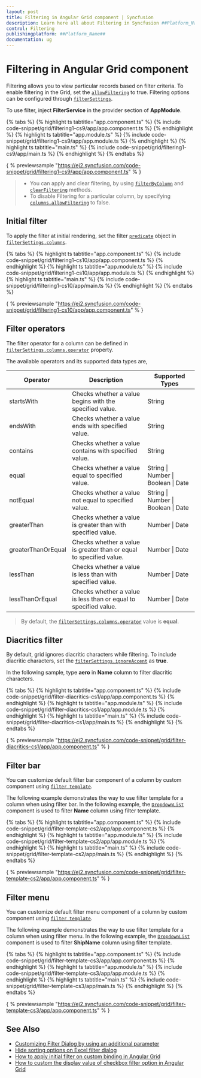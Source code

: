 ```yaml
---
layout: post
title: Filtering in Angular Grid component | Syncfusion
description: Learn here all about Filtering in Syncfusion ##Platform_Name## Grid component of Syncfusion Essential JS 2 and more.
control: Filtering 
publishingplatform: ##Platform_Name##
documentation: ug
---
```


# Filtering in Angular Grid component

Filtering allows you to view particular records based on filter criteria. To enable filtering in the Grid,
set the [`allowFiltering`](../../api/grid/#allowfiltering) to true.
Filtering options can be configured through [`filterSettings`](../../api/grid/filterSettings).

To use filter, inject **FilterService** in the provider section of **AppModule**.

<!---
The Grid supports two types of filter, they are
* Filter bar
* Excel
-->

{% tabs %}
{% highlight ts tabtitle="app.component.ts" %}
{% include code-snippet/grid/filtering1-cs9/app/app.component.ts %}
{% endhighlight %}
{% highlight ts tabtitle="app.module.ts" %}
{% include code-snippet/grid/filtering1-cs9/app/app.module.ts %}
{% endhighlight %}
{% highlight ts tabtitle="main.ts" %}
{% include code-snippet/grid/filtering1-cs9/app/main.ts %}
{% endhighlight %}
{% endtabs %}
  
{ % previewsample "https://ej2.syncfusion.com/code-snippet/grid/filtering1-cs9/app/app.component.ts" % }

> * You can apply and clear filtering, by using
[`filterByColumn`](../../api/grid/filter/#filterbycolumn) and [`clearFiltering`](../../api/grid/filter/#clearfiltering) methods.
> * To disable Filtering for a particular column, by specifying
[`columns.allowFiltering`](../../api/grid/column/#allowfiltering) to false.

## Initial filter

To apply the filter at initial rendering, set the filter [`predicate`](../../api/grid/predicate) object in
[`filterSettings.columns`](../../api/grid/filterSettingsModel/#columns).

{% tabs %}
{% highlight ts tabtitle="app.component.ts" %}
{% include code-snippet/grid/filtering1-cs10/app/app.component.ts %}
{% endhighlight %}
{% highlight ts tabtitle="app.module.ts" %}
{% include code-snippet/grid/filtering1-cs10/app/app.module.ts %}
{% endhighlight %}
{% highlight ts tabtitle="main.ts" %}
{% include code-snippet/grid/filtering1-cs10/app/main.ts %}
{% endhighlight %}
{% endtabs %}
  
{ % previewsample "https://ej2.syncfusion.com/code-snippet/grid/filtering1-cs10/app/app.component.ts" % }

## Filter operators

The filter operator for a column can be defined in [`filterSettings.columns.operator`](../../api/grid/predicateModel/#operator) property.

The available operators and its supported data types are,

Operator |Description |Supported Types
-----|-----|-----
startsWith |Checks whether a value begins with the specified value. |String
endsWith |Checks whether a value ends with specified value. |String
contains |Checks whether a value contains with specified value. |String
equal |Checks whether a value equal to specified value. |String &#124; Number &#124; Boolean &#124; Date
notEqual |Checks whether a value not equal to specified value. |String &#124; Number &#124; Boolean &#124; Date
greaterThan |Checks whether a value is greater than with specified value. |Number &#124; Date
greaterThanOrEqual|Checks whether a value is greater than or equal to specified value. |Number &#124; Date
lessThan |Checks whether a value is less than with specified value. |Number &#124; Date
lessThanOrEqual |Checks whether a value is less than or equal to specified value. |Number &#124; Date

> By default, the [`filterSettings.columns.operator`](../../api/grid/predicateModel/#operator) value is **equal**.

## Diacritics filter

By default, grid ignores diacritic characters while filtering. To include diacritic characters, set the
[`filterSettings.ignoreAccent`](../../api/grid/filter/#filterbycolumn) as **true**.

In the following sample, type **aero** in **Name** column to filter diacritic characters.

{% tabs %}
{% highlight ts tabtitle="app.component.ts" %}
{% include code-snippet/grid/filter-diacritics-cs1/app/app.component.ts %}
{% endhighlight %}
{% highlight ts tabtitle="app.module.ts" %}
{% include code-snippet/grid/filter-diacritics-cs1/app/app.module.ts %}
{% endhighlight %}
{% highlight ts tabtitle="main.ts" %}
{% include code-snippet/grid/filter-diacritics-cs1/app/main.ts %}
{% endhighlight %}
{% endtabs %}
  
{ % previewsample "https://ej2.syncfusion.com/code-snippet/grid/filter-diacritics-cs1/app/app.component.ts" % }

## Filter bar

You can customize default filter bar component of a column by custom component using [`filter template`](../../api/grid/column/#filtertemplate).

The following example demonstrates the way to use filter template for a column when using filter bar. In the following example, the [`DropdownList`](https://ej2.syncfusion.com/angular/documentation/drop-down-list/getting-started/) component is used to filter **Name** column using filter template.

{% tabs %}
{% highlight ts tabtitle="app.component.ts" %}
{% include code-snippet/grid/filter-template-cs2/app/app.component.ts %}
{% endhighlight %}
{% highlight ts tabtitle="app.module.ts" %}
{% include code-snippet/grid/filter-template-cs2/app/app.module.ts %}
{% endhighlight %}
{% highlight ts tabtitle="main.ts" %}
{% include code-snippet/grid/filter-template-cs2/app/main.ts %}
{% endhighlight %}
{% endtabs %}
  
{ % previewsample "https://ej2.syncfusion.com/code-snippet/grid/filter-template-cs2/app/app.component.ts" % }

## Filter menu

You can customize default filter menu component of a column by custom component using [`filter template`](../../api/grid/column/#filtertemplate).

The following example demonstrates the way to use filter template for a column when using filter menu. In the following example, the [`DropdownList`](https://ej2.syncfusion.com/angular/documentation/drop-down-list/getting-started/) component is used to filter **ShipName** column using filter template.

{% tabs %}
{% highlight ts tabtitle="app.component.ts" %}
{% include code-snippet/grid/filter-template-cs3/app/app.component.ts %}
{% endhighlight %}
{% highlight ts tabtitle="app.module.ts" %}
{% include code-snippet/grid/filter-template-cs3/app/app.module.ts %}
{% endhighlight %}
{% highlight ts tabtitle="main.ts" %}
{% include code-snippet/grid/filter-template-cs3/app/main.ts %}
{% endhighlight %}
{% endtabs %}
  
{ % previewsample "https://ej2.syncfusion.com/code-snippet/grid/filter-template-cs3/app/app.component.ts" % }

## See Also

* [Customizing Filter Dialog by using an additional parameter](../how-to/add-params-for-filtering)
* [Hide sorting options on Excel filter dialog](../how-to/hide-sorting-in-excel-filter)
* [How to apply initial filter on custom binding in Angular Grid](https://www.syncfusion.com/forums/152157/how-to-apply-initial-filter-on-custom-binding-in-angular-grid)
* [How to custom the display value of checkbox filter option in Angular Grid](https://www.syncfusion.com/forums/154478/how-to-custom-the-display-value-of-checkbox-filter-option-in-angular-grid)